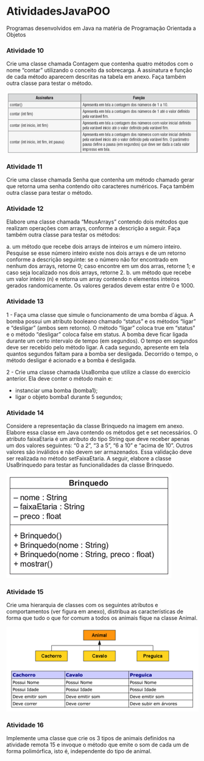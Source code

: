 # AtividadesJavaPOO
Programas desenvolvidos em Java na matéria de Programação Orientada a Objetos


<h3> Atividade 10</h3> 
<p> Crie uma classe chamada Contagem que contenha quatro métodos com o nome “contar” utilizando
o conceito da sobrecarga. A assinatura e função de cada método aparecem descritas na tabela
em anexo. Faça também outra classe para testar o método. </p>
<img src="https://github.com/GuilhermeDeitos/AtividadesJavaPOO/blob/main/img/tabela.png">

<h3> Atividade 11</h3> 
<p>Crie uma classe chamada Senha que contenha um método chamado gerar que retorna uma senha
contendo oito caracteres numéricos. Faça também outra classe para testar o método. </p>

<h3> Atividade 12</h3> 
<p>Elabore uma classe chamada “MeusArrays” contendo dois métodos que realizam operações com arrays, conforme a descrição a seguir. Faça também outra classe para testar os métodos:

a. um método que recebe dois arrays de inteiros e um número inteiro. Pesquise se esse número inteiro existe nos dois arrays e de um retorno conforme a descrição seguinte: se o número não for encontrado em nenhum dos arrays, retorne 0; caso encontre em um dos arras, retorne 1; e caso seja localizado nos dois arrays, retorne 2.
b. um método que recebe um valor inteiro (n) e retorna um array contendo n elementos inteiros gerados randomicamente. Os valores gerados devem estar entre 0 e 1000.</p>

<h3> Atividade 13</h3> 
<p> 1 - Faça uma classe que simule o funcionamento de uma bomba d´água. A bomba possui um atributo booleano chamado “status” e os métodos “ligar” e “desligar” (ambos sem retorno). O método “ligar” coloca true em “status” e o método “desligar” coloca false em status. A bomba deve ficar ligada durante um certo intervalo de tempo (em segundos). O tempo em segundos deve ser recebido pelo método ligar. A cada segundo, apresente em tela quantos segundos faltam para a bomba ser desligada. Decorrido o tempo, o método desligar é acionado e a bomba é desligada.


2 - Crie uma classe chamada UsaBomba que utilize a classe do exercício anterior. Ela deve conter o método main e:


- instanciar uma bomba (bomba1);
- ligar o objeto bomba1 durante 5 segundos;</p>


<h3> Atividade 14</h3> 
<p>Considere a representação da classe Brinquedo na imagem em anexo. Elabore essa classe em Java contendo os métodos get e set necessários. O atributo faixaEtaria é um atributo do tipo String que deve receber apenas um dos valores seguintes: “0 a 2”, “3 a 5”, “6 a 10” e “acima de 10”. Outros valores são inválidos e não devem ser armazenados. Essa validação deve ser realizada no método setFaixaEtaria. A seguir, elabore a classe UsaBrinquedo para testar as funcionalidades da classe Brinquedo. </p>
<img src="https://github.com/GuilhermeDeitos/AtividadesJavaPOO/blob/main/img/ClasseBrinquedo.png">

<h3> Atividade 15</h3> 
<p>Crie uma hierarquia de classes com os seguintes atributos e comportamentos (ver figura em anexo), distribua as características de forma que tudo o que for comum a todos os animais fique na classe Animal.</p>
<img src="https://github.com/GuilhermeDeitos/AtividadesJavaPOO/blob/main/img/diagrama.png">

<h3> Atividade 16</h3> 
<p>Implemente uma classe que crie os 3 tipos de animais definidos na atividade remota 15 e invoque o método que emite o som de cada um de forma polimórfica, isto é, independente do tipo de animal.</p>

